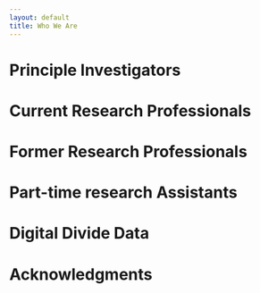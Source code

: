 ```yaml
---
layout: default
title: Who We Are
---
```


# Principle Investigators
# Current Research Professionals
# Former Research Professionals
# Part-time research Assistants
# Digital Divide Data
# Acknowledgments
